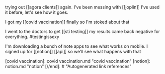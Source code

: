 trying out [[agora clients]] again. I've been messing with [[joplin]] I've used it before, let's see how it goes.

I got my [[covid vaccination]] finally so I'm stoked about that

I went to the doctors to get [[sti testing]] my results came back negative for everything. #testingissexy

I'm downloading a bunch of note apps to see what works on mobile. I signed up for [[notion]] [[api]] so we'll see what happens with that


[//begin]: # "Autogenerated link references for markdown compatibility"
[covid vaccination]: covid vaccination.md "covid vaccination"
[notion]: notion.md "notion"
[//end]: # "Autogenerated link references"